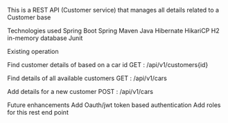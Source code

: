 This is a REST API (Customer service) that manages all details related to a Customer base

Technologies used 
Spring Boot
Spring
Maven
Java
Hibernate
HikariCP
H2 in-memory database
Junit

Existing operation 
   
Find customer details of based on a car id
GET : /api/v1/customers{id}    

Find details of all available customers
GET : /api/v1/cars

Add details for a new customer
POST : /api/v1/cars

Future enhancements
Add Oauth/jwt token based authentication
Add roles for this rest end point

